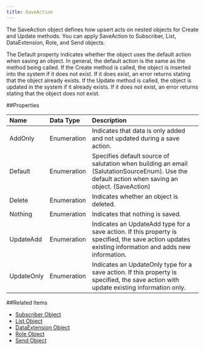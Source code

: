 ```yaml
---
title: SaveAction
---
```

The SaveAction object defines how upsert acts on nested objects for Create and Update methods. You can apply SaveAction to Subscriber, List, DataExtension, Role, and Send objects.

The Default property indicates whether the object uses the default action when saving an object. In general, the default action is the same as the method being called. If the Create method is called, the object is inserted into the system if it does not exist. If it does exist, an error returns stating that the object already exists. If the Update method is called, the object is updated in the system if it already exists. If it does not exist, an error returns stating that the object does not exist.

##Properties
<table class="table table-hover">
<thead align="left">
<tr><th>Name</th><th>Data Type</th><th>Description</th></tr>
</thead>
<tbody>
<tr>
<td>AddOnly</td>
<td>Enumeration</td>
<td>Indicates that data is only added and not updated during a save action.</td>
</tr>
<tr>
<td>Default</td>
<td>Enumeration</td>
<td>Specifies default source of salutation when building an email (SalutationSourceEnum). Use the default action when saving an object. (SaveAction)</td>
</tr>
<tr>
<td>Delete</td>
<td>Enumeration</td>
<td>Indicates whether an object is deleted.</td>
</tr>
<tr>
<td>Nothing</td>
<td>Enumeration</td>
<td>Indicates that nothing is saved.</td>
</tr>
<tr>
<td>UpdateAdd</td>
<td>Enumeration</td>
<td>Indicates an UpdateAdd type for a save action. If this property is specified, the save action updates existing information and adds new information.</td>
</tr>
<tr>
<td>UpdateOnly</td>
<td>Enumeration</td>
<td>Indicates an UpdateOnly type for a save action. If this property is specified, the save action with update existing information only.</td>
</tr>
</tbody>
</table>

##Related Items
* [Subscriber Object](subscriber.htm)
* [List Object](list.htm)
* [DataExtension Object](dataextension.htm)
* [Role Object](role.htm)
* [Send Object](send.htm)

